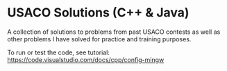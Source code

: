 # USACO Solutions (C++ & Java)
A collection of solutions to problems from past USACO contests as well as other problems
I have solved for practice and training purposes.

To run or test the code, see tutorial: https://code.visualstudio.com/docs/cpp/config-mingw
